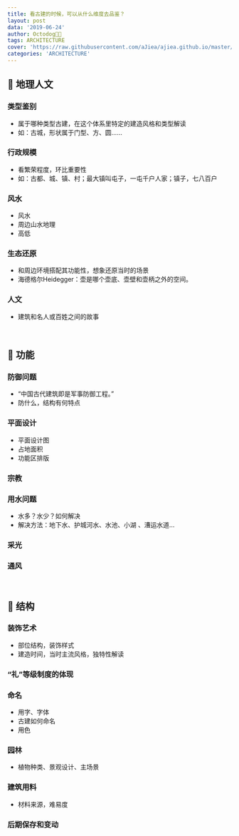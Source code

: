 ```yaml
---
title: 看古建的时候，可以从什么维度去品鉴？
layout: post
data: '2019-06-24'
author: Octodog🐙🐶
tags: ARCHITECTURE
cover: 'https://raw.githubusercontent.com/aJiea/ajiea.github.io/master/_posts/190624/cover.jpg'
categories: 'ARCHITECTURE'
---
```




## 🏯 地理人文

### 类型鉴别

- 属于哪种类型古建，在这个体系里特定的建造风格和类型解读
- 如：古城，形状属于门型、方、圆……

### 行政规模

- 看繁荣程度，环比重要性
- 如：古都、城、镇、村；最大镇叫屯子，一屯千户人家；镇子，七八百户

### 风水

- 风水
- 周边山水地理
- 高低

### 生态还原

- 和周边环境搭配其功能性，想象还原当时的场景
- 海德格尔Heidegger：壶是哪个壶底、壶壁和壶柄之外的空间。

### 人文

- 建筑和名人或百姓之间的故事 

<br/>

## 🏯 功能

### 防御问题

- “中国古代建筑即是军事防御工程。”
- 防什么，结构有何特点

### 平面设计

- 平面设计图
- 占地面积
- 功能区排版

### 宗教

### 用水问题

- 水多？水少？如何解决
- 解决方法：地下水、护城河水、水池、小湖
、漕运水道…

### 采光

### 通风

<br/>

## 🏯 结构

### 装饰艺术

- 部位结构，装饰样式
- 建造时间，当时主流风格，独特性解读

### “礼”等级制度的体现

### 命名

- 用字、字体
- 古建如何命名
- 用色

### 园林

- 植物种类、景观设计、主场景

### 建筑用料

- 材料来源，难易度

### 后期保存和变动
